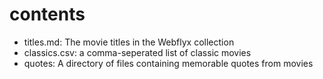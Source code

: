 
# contents

- titles.md: The movie titles in the Webflyx collection
- classics.csv: a comma-seperated list of classic movies
- quotes: A directory of files containing memorable quotes from movies

